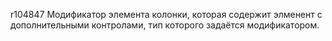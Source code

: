 r104847
Модификатор элемента колонки, которая содержит элменент с дополнительными контролами, тип которого задаётся модификатором.
